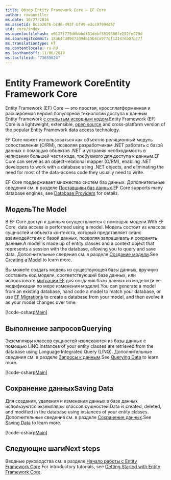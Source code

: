 ```yaml
---
title: Обзор Entity Framework Core — EF Core
author: rowanmiller
ms.date: 10/27/2016
ms.assetid: bc2a2676-bc46-493f-bf49-e3cc97994d57
uid: core/index
ms.openlocfilehash: e6127f775d6bbbdf81debf5519388fe252fe079d
ms.sourcegitcommit: 18ab4c349473d94b15b4ca977df12147db07b77f
ms.translationtype: HT
ms.contentlocale: ru-RU
ms.lasthandoff: 11/06/2019
ms.locfileid: "73655624"
---
```

# <a name="entity-framework-core"></a><span data-ttu-id="bc8f8-102">Entity Framework Core</span><span class="sxs-lookup"><span data-stu-id="bc8f8-102">Entity Framework Core</span></span>

<span data-ttu-id="bc8f8-103">Entity Framework (EF) Core — это простая, кроссплатформенная и расширяемая версия популярной технологии доступа к данным Entity Framework [с открытым исходным кодом](https://github.com/aspnet/EntityFrameworkCore).</span><span class="sxs-lookup"><span data-stu-id="bc8f8-103">Entity Framework (EF) Core is a lightweight, extensible, [open source](https://github.com/aspnet/EntityFrameworkCore) and cross-platform version of the popular Entity Framework data access technology.</span></span>

<span data-ttu-id="bc8f8-104">EF Core может использоваться как объектно реляционный модуль сопоставления (O/RM), позволяя разработчикам .NET работать с базой данных с помощью объектов .NET и устраняя необходимость в написании большей части кода, требуемого для доступа к данным.</span><span class="sxs-lookup"><span data-stu-id="bc8f8-104">EF Core can serve as an object-relational mapper (O/RM), enabling .NET developers to work with a database using .NET objects, and eliminating the need for most of the data-access code they usually need to write.</span></span>

<span data-ttu-id="bc8f8-105">EF Core поддерживает множество систем баз данных. Дополнительные сведения см. в разделе [Поставщики баз данных](providers/index.md).</span><span class="sxs-lookup"><span data-stu-id="bc8f8-105">EF Core supports many database engines, see [Database Providers](providers/index.md) for details.</span></span>

## <a name="the-model"></a><span data-ttu-id="bc8f8-106">Модель</span><span class="sxs-lookup"><span data-stu-id="bc8f8-106">The Model</span></span>

<span data-ttu-id="bc8f8-107">В EF Core доступ к данным осуществляется с помощью модели.</span><span class="sxs-lookup"><span data-stu-id="bc8f8-107">With EF Core, data access is performed using a model.</span></span> <span data-ttu-id="bc8f8-108">Модель состоит из классов сущностей и объекта контекста, который представляет сеанс взаимодействия с базой данных, позволяя запрашивать и сохранять данные.</span><span class="sxs-lookup"><span data-stu-id="bc8f8-108">A model is made up of entity classes and a context object that represents a session with the database, allowing you to query and save data.</span></span> <span data-ttu-id="bc8f8-109">Дополнительные сведения см. в разделе [Создание модели](modeling/index.md).</span><span class="sxs-lookup"><span data-stu-id="bc8f8-109">See [Creating a Model](modeling/index.md) to learn more.</span></span>

<span data-ttu-id="bc8f8-110">Вы можете создать модель из существующей базы данных, вручную составить код модели, соответствующий базе данных, или использовать [миграции EF](managing-schemas/migrations/index.md) для создания базы данных из модели (и ее модификации по мере изменения модели).</span><span class="sxs-lookup"><span data-stu-id="bc8f8-110">You can generate a model from an existing database, hand code a model to match your database, or use [EF Migrations](managing-schemas/migrations/index.md) to create a database from your model, and then evolve it as your model changes over time.</span></span>

[!code-csharp[Main](../../samples/core/Intro/Model.cs)]

## <a name="querying"></a><span data-ttu-id="bc8f8-111">Выполнение запросов</span><span class="sxs-lookup"><span data-stu-id="bc8f8-111">Querying</span></span>

<span data-ttu-id="bc8f8-112">Экземпляры классов сущностей извлекаются из базы данных с помощью LINQ.</span><span class="sxs-lookup"><span data-stu-id="bc8f8-112">Instances of your entity classes are retrieved from the database using Language Integrated Query (LINQ).</span></span> <span data-ttu-id="bc8f8-113">Дополнительные сведения см. в разделе [Запросы к данным](querying/index.md).</span><span class="sxs-lookup"><span data-stu-id="bc8f8-113">See [Querying Data](querying/index.md) to learn more.</span></span>

[!code-csharp[Main](../../samples/core/Intro/Program.cs#Querying)]

## <a name="saving-data"></a><span data-ttu-id="bc8f8-114">Сохранение данных</span><span class="sxs-lookup"><span data-stu-id="bc8f8-114">Saving Data</span></span>

<span data-ttu-id="bc8f8-115">Для создания, удаления и изменения данных в базе данных используются экземпляры классов сущностей.</span><span class="sxs-lookup"><span data-stu-id="bc8f8-115">Data is created, deleted, and modified in the database using instances of your entity classes.</span></span> <span data-ttu-id="bc8f8-116">Дополнительные сведения см. в разделе [Сохранение данных](saving/index.md).</span><span class="sxs-lookup"><span data-stu-id="bc8f8-116">See [Saving Data](saving/index.md) to learn more.</span></span>

[!code-csharp[Main](../../samples/core/Intro/Program.cs#SavingData)]

## <a name="next-steps"></a><span data-ttu-id="bc8f8-117">Следующие шаги</span><span class="sxs-lookup"><span data-stu-id="bc8f8-117">Next steps</span></span>

<span data-ttu-id="bc8f8-118">Вводные руководства см. в разделе [Начало работы с Entity Framework Core](get-started/index.md).</span><span class="sxs-lookup"><span data-stu-id="bc8f8-118">For introductory tutorials, see [Getting Started with Entity Framework Core](get-started/index.md).</span></span>
